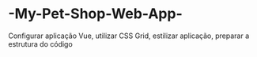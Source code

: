 # -My-Pet-Shop-Web-App-
Configurar aplicação Vue, utilizar CSS Grid, estilizar aplicação, preparar a estrutura do código
